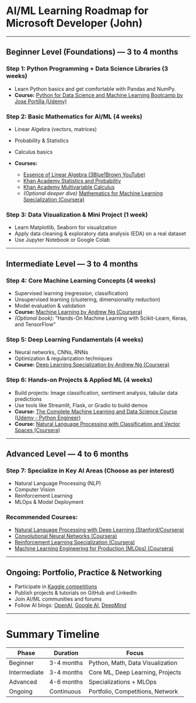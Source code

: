 # AI/ML Learning Roadmap for Microsoft Developer (John)

---

## Beginner Level (Foundations) — 3 to 4 months

### Step 1: Python Programming + Data Science Libraries (3 weeks)

* Learn Python basics and get comfortable with Pandas and NumPy.
* **Course:** [Python for Data Science and Machine Learning Bootcamp by Jose Portilla (Udemy)](https://www.udemy.com/course/python-for-data-science-and-machine-learning-bootcamp/)

### Step 2: Basic Mathematics for AI/ML (4 weeks)

* Linear Algebra (vectors, matrices)
* Probability & Statistics
* Calculus basics
* **Courses:**

  * [Essence of Linear Algebra (3Blue1Brown YouTube)](https://www.youtube.com/playlist?list=PLZHQObOWTQDPD3MizzM2xVFitgF8hE_ab)
  * [Khan Academy Statistics and Probability](https://www.khanacademy.org/math/statistics-probability)
  * [Khan Academy Multivariable Calculus](https://www.khanacademy.org/math/multivariable-calculus)
  * *(Optional deeper dive)* [Mathematics for Machine Learning Specialization (Coursera)](https://www.coursera.org/specializations/mathematics-machine-learning)

### Step 3: Data Visualization & Mini Project (1 week)

* Learn Matplotlib, Seaborn for visualization
* Apply data cleaning & exploratory data analysis (EDA) on a real dataset
* Use Jupyter Notebook or Google Colab

---

## Intermediate Level — 3 to 4 months

### Step 4: Core Machine Learning Concepts (4 weeks)

* Supervised learning (regression, classification)
* Unsupervised learning (clustering, dimensionality reduction)
* Model evaluation & validation
* **Course:** [Machine Learning by Andrew Ng (Coursera)](https://www.coursera.org/learn/machine-learning)
* *(Optional book)*: "Hands-On Machine Learning with Scikit-Learn, Keras, and TensorFlow"

### Step 5: Deep Learning Fundamentals (4 weeks)

* Neural networks, CNNs, RNNs
* Optimization & regularization techniques
* **Course:** [Deep Learning Specialization by Andrew Ng (Coursera)](https://www.coursera.org/specializations/deep-learning)

### Step 6: Hands-on Projects & Applied ML (4 weeks)

* Build projects: Image classification, sentiment analysis, tabular data predictions
* Use tools like Streamlit, Flask, or Gradio to build demos
* **Course:** [The Complete Machine Learning and Data Science Course (Udemy - Python Engineer)](https://www.udemy.com/course/the-complete-machine-learning-and-data-science-course/)
* **Course:** [Natural Language Processing with Classification and Vector Spaces (Coursera)](https://www.coursera.org/learn/classification-vector-spaces-in-nlp)

---

## Advanced Level — 4 to 6 months

### Step 7: Specialize in Key AI Areas (Choose as per interest)

* Natural Language Processing (NLP)
* Computer Vision
* Reinforcement Learning
* MLOps & Model Deployment

### Recommended Courses:

* [Natural Language Processing with Deep Learning (Stanford/Coursera)](https://www.coursera.org/specializations/natural-language-processing)
* [Convolutional Neural Networks (Coursera)](https://www.coursera.org/learn/convolutional-neural-networks)
* [Reinforcement Learning Specialization (Coursera)](https://www.coursera.org/specializations/reinforcement-learning)
* [Machine Learning Engineering for Production (MLOps) (Coursera)](https://www.coursera.org/specializations/machine-learning-engineering-for-production-mlops)

---

## Ongoing: Portfolio, Practice & Networking

* Participate in [Kaggle competitions](https://www.kaggle.com/)
* Publish projects & tutorials on GitHub and LinkedIn
* Join AI/ML communities and forums
* Follow AI blogs: [OpenAI](https://openai.com/blog), [Google AI](https://ai.googleblog.com/), [DeepMind](https://deepmind.com/blog)

---

# Summary Timeline

| Phase        | Duration   | Focus                            |
| ------------ | ---------- | -------------------------------- |
| Beginner     | 3-4 months | Python, Math, Data Visualization |
| Intermediate | 3-4 months | Core ML, Deep Learning, Projects |
| Advanced     | 4-6 months | Specializations + MLOps          |
| Ongoing      | Continuous | Portfolio, Competitions, Network |

